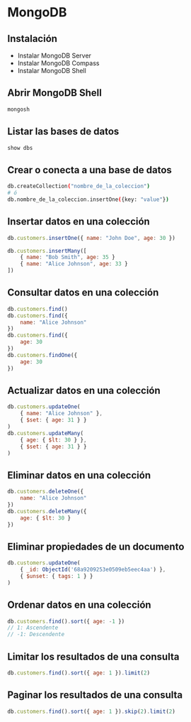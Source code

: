 # MongoDB

## Instalación

- Instalar MongoDB Server
- Instalar MongoDB Compass
- Instalar MongoDB Shell

## Abrir MongoDB Shell

```bash
mongosh
```

## Listar las bases de datos

```bash
show dbs
```

## Crear o conecta a una base de datos

```bash
db.createCollection("nombre_de_la_coleccion")
# ó
db.nombre_de_la_coleccion.insertOne({key: "value"})
```

## Insertar datos en una colección

```javascript
db.customers.insertOne({ name: "John Doe", age: 30 })

db.customers.insertMany([
    { name: "Bob Smith", age: 35 }
    { name: "Alice Johnson", age: 33 }
])
```

## Consultar datos en una colección

```javascript
db.customers.find()
db.customers.find({
    name: "Alice Johnson"
})
db.customers.find({
    age: 30
})
db.customers.findOne({
    age: 30
})
```

## Actualizar datos en una colección

```javascript
db.customers.updateOne(
    { name: "Alice Johnson" },
    { $set: { age: 31 } }
)
db.customers.updateMany(
    { age: { $lt: 30 } },
    { $set: { age: 31 } }
)
```

## Eliminar datos en una colección

```javascript
db.customers.deleteOne({
    name: "Alice Johnson"
})
db.customers.deleteMany({
    age: { $lt: 30 }
})
```

## Eliminar propiedades de un documento

```javascript
db.customers.updateOne(
    { _id: ObjectId('68a9209253e0509eb5eec4aa') },
    { $unset: { tags: 1 } }
)
```

## Ordenar datos en una colección

```javascript
db.customers.find().sort({ age: -1 })
// 1: Ascendente
// -1: Descendente
```

## Limitar los resultados de una consulta

```javascript
db.customers.find().sort({ age: 1 }).limit(2)
```

## Paginar los resultados de una consulta

```javascript
db.customers.find().sort({ age: 1 }).skip(2).limit(2)
```